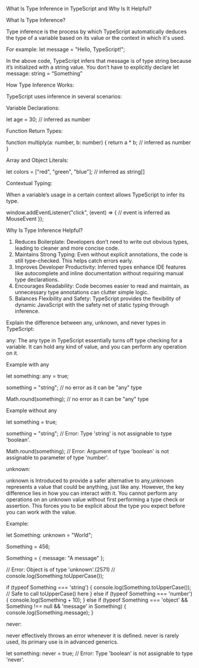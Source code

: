 What Is Type Inference in TypeScript and Why Is It Helpful?

What Is Type Inference?

Type inference is the process by which TypeScript automatically deduces the type of a variable based on its value or the context in which it's used.

For example:
let message = "Hello, TypeScript!";

In the above code, TypeScript infers that message is of type string because it’s initialized with a string value. You don’t have to explicitly declare let message: string = “Something”


How Type Inference Works:

TypeScript uses inference in several scenarios:

Variable Declarations:

let age = 30; // inferred as number

Function Return Types:

function multiply(a: number, b: number) {
 return a * b; // inferred as number
}

Array and Object Literals:

let colors = ["red", "green", "blue"]; // inferred as string[]

Contextual Typing:

When a variable’s usage in a certain context allows TypeScript to infer its type.

window.addEventListener("click", (event) => {
  // event is inferred as MouseEvent
});


Why Is Type Inference Helpful?

1.	Reduces Boilerplate:
Developers don’t need to write out obvious types, leading to cleaner and more concise code.
2.	Maintains Strong Typing:
Even without explicit annotations, the code is still type-checked. This helps catch errors early.
3.	Improves Developer Productivity:
Inferred types enhance IDE features like autocomplete and inline documentation without requiring manual type declarations.
4.	Encourages Readability:
Code becomes easier to read and maintain, as unnecessary type annotations can clutter simple logic.
5.	Balances Flexibility and Safety:
TypeScript provides the flexibility of dynamic JavaScript with the safety net of static typing through inference.





Explain the difference between any, unknown, and never types in TypeScript:

any:
The any type in TypeScript essentially turns off type checking for a variable. It can hold any kind of value, and you can perform any operation on it.

Example with any

let something: any = true;

something = "string"; // no error as it can be "any" type

Math.round(something); // no error as it can be "any" type

Example without any

let something = true;

something = "string"; // Error: Type 'string' is not assignable to type 'boolean'.

Math.round(something); // Error: Argument of type 'boolean' is not assignable to parameter of type 'number'.


unknown:

unknown is Introduced to provide a safer alternative to any,unknown represents a value that could be anything, just like any. However, the key difference lies in how you can interact with it.
You cannot perform any operations on an unknown value without first performing a type check or assertion. This forces you to be explicit about the type you expect before you can work with the value.

Example:

let Something: unknown = "World";

Something = 456;

Something = { message: "A message" };

// Error: Object is of type 'unknown'.(2571)
// console.log(Something.toUpperCase());

if (typeof Something === 'string') {
  	console.log(Something.toUpperCase()); // Safe to call toUpperCase() here
} 
else if (typeof Something === 'number') {
  	console.log(Something + 10);
} 
else if (typeof Something === 'object' && Something !== null && 'message' in Something) {
  	console.log(Something.message);
}



never:

never effectively throws an error whenever it is defined. never is rarely used, its primary use is in advanced generics. 

let something: never = true; 
// Error: Type 'boolean' is not assignable to type 'never'.

